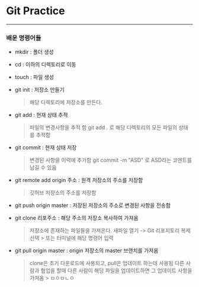 # Git Practice

---
### 배운 명령어들

- mkdir : 폴더 생성

- cd : 이하의 디렉토리로 이동

- touch : 파일 생성

- git init : 저장소 만들기

  > 해당 디렉토리에 저장소를 만든다.

- git add : 현재 상태 추적

  > 파일의 변경사항을 추적 함
  > git add . 로 해당 디렉토리의 모든 파일의 상태를 추적함

- git commit  : 현재 상태 저장

  > 변경된 사항을 이력에 추가함
  > git commit -m "ASD" 로 ASD라는 코멘트를 남길 수 있음

- git remote add origin 주소 : 원격 저장소의 주소를 저장함

  > 깃허브 저장소의 주소를 저장함

- git push origin master : 저장된 저장소의 주소로 변경된 사항을 전송함

- git clone 리포주소 : 해당 주소의 저장소 복사하여 가져옴
  > 저장소에 존재하는 파일들을 가져온다.
    > 새파일 열기 -> Git 리포지토리 복제 선택
      > 또는 터미널에 해당 명령어 입력

- git pull origin master : origin 저장소의 master 브랜치를 가져옴
  > clone은 초기 다운로드에 사용되고, pull은 업데이트 하는데 사용됨
    > 다른 사람과 협업을 할때 다른 사람이 해당 파일을 업데이트하면 그 업데이트 사항을 가져옴
      > ㅁㅇㅁㄴㅇ
